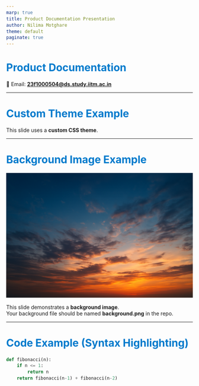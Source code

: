 ```yaml
---
marp: true
title: Product Documentation Presentation
author: Nilima Motghare
theme: default
paginate: true
---
```


# Product Documentation

📧 Email: **23f1000504@ds.study.iitm.ac.in**

---

# Custom Theme Example

<style>
section {
  background: #f9f9f9;
  color: #222;
}
h1 {
  color: #007acc;
}
</style>

This slide uses a **custom CSS theme**.

---

# Background Image Example

![bg](background.png)

This slide demonstrates a **background image**.  
Your background file should be named **background.png** in the repo.

---

# Code Example (Syntax Highlighting)

```python
def fibonacci(n):
    if n <= 1:
        return n
    return fibonacci(n-1) + fibonacci(n-2)
